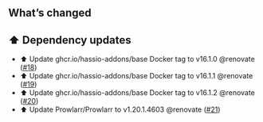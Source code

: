 ## What’s changed

## ⬆️ Dependency updates

- ⬆️ Update ghcr.io/hassio-addons/base Docker tag to v16.1.0 @renovate ([#18](https://github.com/hassio-addons/addon-prowlarr/pull/18))
- ⬆️ Update ghcr.io/hassio-addons/base Docker tag to v16.1.1 @renovate ([#19](https://github.com/hassio-addons/addon-prowlarr/pull/19))
- ⬆️ Update ghcr.io/hassio-addons/base Docker tag to v16.1.2 @renovate ([#20](https://github.com/hassio-addons/addon-prowlarr/pull/20))
- ⬆️ Update Prowlarr/Prowlarr to v1.20.1.4603 @renovate ([#21](https://github.com/hassio-addons/addon-prowlarr/pull/21))
